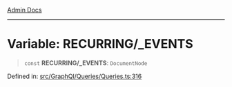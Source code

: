 [Admin Docs](/)

***

# Variable: RECURRING/_EVENTS

> `const` **RECURRING/_EVENTS**: `DocumentNode`

Defined in: [src/GraphQl/Queries/Queries.ts:316](https://github.com/PalisadoesFoundation/talawa-admin/blob/main/src/GraphQl/Queries/Queries.ts#L316)
